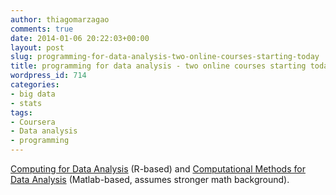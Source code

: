 ```yaml
---
author: thiagomarzagao
comments: true
date: 2014-01-06 20:22:03+00:00
layout: post
slug: programming-for-data-analysis-two-online-courses-starting-today
title: programming for data analysis - two online courses starting today
wordpress_id: 714
categories:
- big data
- stats
tags:
- Coursera
- Data analysis
- programming
---
```


[Computing for Data Analysis](https://www.coursera.org/course/compdata) (R-based) and [Computational Methods for Data Analysis](https://www.coursera.org/course/compmethods) (Matlab-based, assumes stronger math background).
